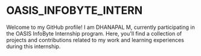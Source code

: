 # OASIS_INFOBYTE_INTERN
Welcome to my GitHub profile! I am DHANAPAL M, currently participating in the OASIS InfoByte Internship program. Here, you'll find a collection of projects and contributions related to my work and learning experiences during this internship.
